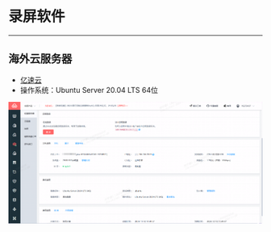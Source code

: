 # 录屏软件

---

## 海外云服务器

- [亿速云](https://uc.yisu.com/index.php/vhost/lightserver.html)
- 操作系统：Ubuntu Server 20.04 LTS 64位

![亿速云](https://raw.githubusercontent.com/GaloisLYJ/booknotes/refs/heads/master/%E4%BA%91%E6%9C%8D%E5%8A%A1%E5%99%A8%E4%B9%8B%E7%A7%91%E5%AD%A6%E4%B8%8A%E7%BD%91/file/%E4%BA%BF%E9%80%9F%E4%BA%91Ubuntu.png)
